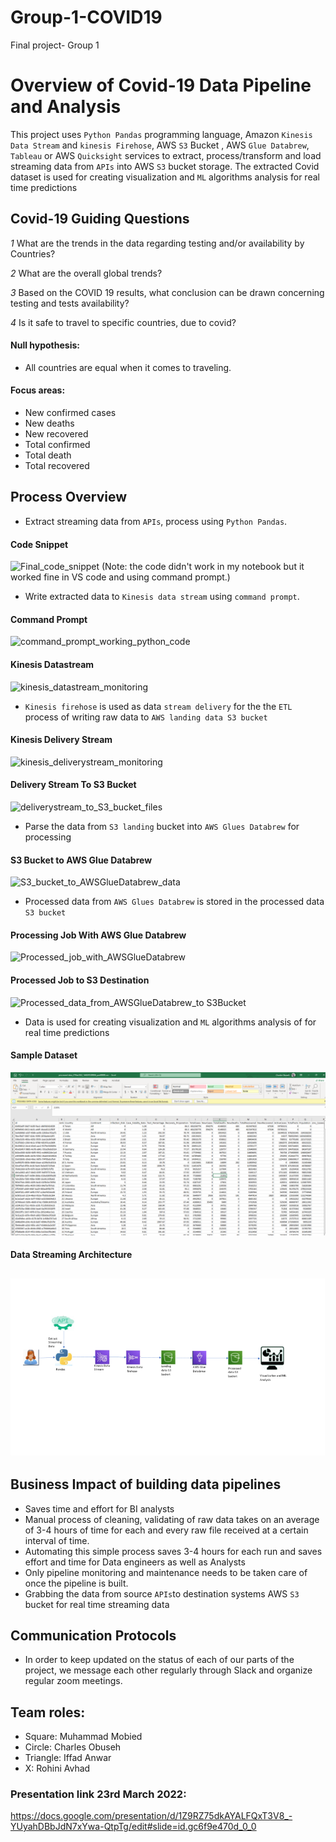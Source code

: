 # Group-1-COVID19
Final project- Group 1 

# Overview of Covid-19 Data Pipeline and Analysis
This project uses  `Python Pandas`  programming language,  Amazon `Kinesis Data Stream`  and `kinesis Firehose`,  AWS `S3` Bucket , AWS `Glue Databrew`, `Tableau` or AWS `Quicksight` services to extract, process/transform and load streaming data from `APIs` into AWS `S3` bucket storage. 
The extracted Covid dataset is used for creating visualization and `ML` algorithms analysis for real time predictions

## Covid-19 Guiding Questions
*1*  What are the trends in the data regarding testing and/or availability by Countries?

*2* What are the overall global trends?

*3* Based on the COVID 19 results, what conclusion can be drawn concerning testing and tests availability?

*4* Is it safe to travel to specific countries, due to covid? 

#### Null hypothesis: 
* All countries are equal when it comes to traveling. 

#### Focus areas:
* New confirmed cases
* New deaths
* New recovered
* Total confirmed
* Total death
* Total recovered


## Process Overview 
* Extract streaming data from `APIs`, process using `Python Pandas`. 

#### Code Snippet 

 ![Final_code_snippet](https://user-images.githubusercontent.com/92752935/160428643-4fc07fe6-ef69-4948-bbb6-6392cde6818f.png)
 (Note: the code didn't work in my notebook but it worked fine in VS code and using command prompt.)
 
* Write extracted data to `Kinesis data stream` using `command prompt`.

#### Command Prompt 

 ![command_prompt_working_python_code](https://user-images.githubusercontent.com/92752935/160423037-936448a6-0660-42ca-aa97-2c28033da7fb.png)

#### Kinesis Datastream

 ![kinesis_datastream_monitoring](https://user-images.githubusercontent.com/92752935/160423137-473c8b65-cf54-44b8-a84a-3dd73cb6a83b.png)
* `Kinesis firehose` is used as data `stream delivery` for the  the `ETL` process of writing raw data to `AWS landing data S3 bucket`

#### Kinesis Delivery Stream 

 ![kinesis_deliverystream_monitoring](https://user-images.githubusercontent.com/92752935/160423315-c18e35b6-0fdd-4542-9063-649bbf216927.png)
 
#### Delivery Stream To S3 Bucket 
 
 ![deliverystream_to_S3_bucket_files](https://user-images.githubusercontent.com/92752935/160423421-0b10c0bd-3575-4864-ba66-1bb61a263cfe.png)
  
* Parse the data from `S3 landing` bucket into `AWS Glues Databrew` for processing

#### S3 Bucket to AWS Glue Databrew

 ![S3_bucket_to_AWSGlueDatabrew_data](https://user-images.githubusercontent.com/92752935/160427250-1726aa08-0425-4de2-8289-0e419a3bef93.png)
 

* Processed data from `AWS Glues Databrew` is stored in the processed data `S3 bucket` 

#### Processing Job With AWS Glue Databrew

 ![Processed_job_with_AWSGlueDatabrew](https://user-images.githubusercontent.com/92752935/160423983-a3937662-3fcd-486c-9974-22398847af2b.png)

#### Processed Job to S3 Destination 

 ![Processed_data_from_AWSGlueDatabrew_to S3Bucket](https://user-images.githubusercontent.com/92752935/160424098-17e75563-8ee8-42e1-b6a2-3779cd5402da.png)
 
* Data is used for creating visualization and `ML` algorithms analysis of for real time predictions 


#### Sample Dataset
 
 ![sampleprocesseddata.png](https://github.com/mhoussam1/Group-1-COVID19/blob/charleside2001/images/sampleprocesseddata.png)   


#### Data Streaming Architecture

![Picture1.png](https://github.com/mhoussam1/Group-1-COVID19/blob/charleside2001/images/Picture1.png)
---
## Business Impact of building data pipelines
* Saves time and effort for BI analysts
* Manual process of cleaning, validating of raw data takes on an average of 3-4 hours of time for each and every raw file received at a certain interval of time.
* Automating this simple process saves 3-4 hours for each run and saves effort and time for Data engineers as well as Analysts
* Only pipeline monitoring and maintenance needs to be taken care of once the pipeline is built.
* Grabbing the data from source `APIs`to destination systems AWS `S3` bucket for real time streaming data


## Communication Protocols

- In order to keep updated on the status of each of our parts of the project, we message each other regularly through Slack and organize regular zoom meetings.


## Team roles:

- Square: Muhammad Mobied 
- Circle: Charles Obuseh
- Triangle: Iffad Anwar
- X: Rohini Avhad




### Presentation link 23rd March 2022:

https://docs.google.com/presentation/d/1Z9RZ75dkAYALFQxT3V8_-YUyahDBbJdN7xYwa-QtpTg/edit#slide=id.gc6f9e470d_0_0
